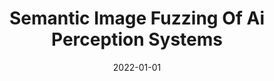 ---
title: "Semantic Image Fuzzing Of Ai Perception Systems"
date: 2022-01-01
venue: "44th IEEE/ACM 44th International Conference on Software Engineering, ICSE 2022, Pittsburgh, PA, USA, May 25-27, 2022"
paperurl: https://doi.org/10.1145/3510003.3510212
authors: "Trey Woodlief, Sebastian G Elbaum and Kevin Sullivan"
---
